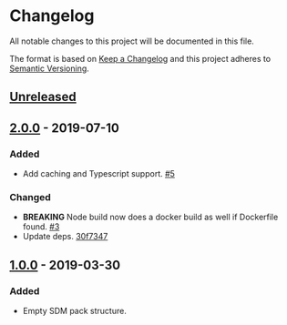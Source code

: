 # Changelog

All notable changes to this project will be documented in this file.

The format is based on [Keep a Changelog](http://keepachangelog.com/)
and this project adheres to [Semantic Versioning](http://semver.org/).

## [Unreleased](https://github.com/atomist/sdm-pack-seed/compare/2.0.0...HEAD)

## [2.0.0](https://github.com/atomist/sdm-pack-seed/compare/1.0.0...2.0.0) - 2019-07-10

### Added

-   Add caching and Typescript support. [#5](https://github.com/atomist/sdm-pack-analysis-node/issues/5)

### Changed

-   **BREAKING** Node build now does a docker build as well if Dockerfile found. [#3](https://github.com/atomist/sdm-pack-analysis-node/issues/3)
-   Update deps. [30f7347](https://github.com/atomist/sdm-pack-analysis-node/commit/30f73472b957cf5eba79e3e4fa7b78a59cc8a973)

## [1.0.0](https://github.com/atomist/sdm-pack-seed/tree/1.0.0) - 2019-03-30

### Added

-   Empty SDM pack structure.
